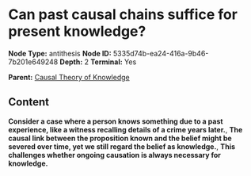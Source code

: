 # Can past causal chains suffice for present knowledge?

**Node Type:** antithesis
**Node ID:** 5335d74b-ea24-416a-9b46-7b201e649248
**Depth:** 2
**Terminal:** Yes

**Parent:** [Causal Theory of Knowledge](causal-theory-of-knowledge.md)

## Content

**Consider a case where a person knows something due to a past experience, like a witness recalling details of a crime years later.**, **The causal link between the proposition known and the belief might be severed over time, yet we still regard the belief as knowledge.**, **This challenges whether ongoing causation is always necessary for knowledge.**
